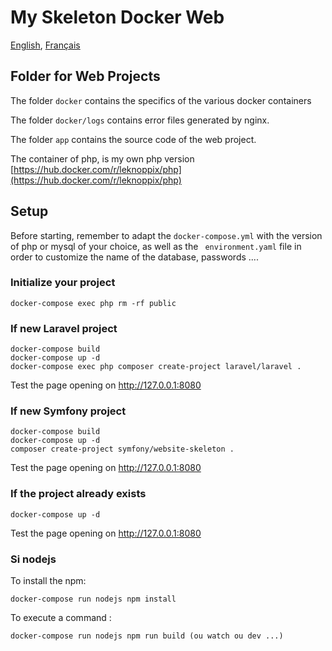# My Skeleton Docker Web

[English](https://github.com/leknoppix/MySkeletonDockerWeb/blob/main/README.md),
[Français](https://github.com/leknoppix/MySkeletonDockerWeb/blob/main/README.fr.md)

## Folder for Web Projects

The folder `docker` contains the specifics of the various docker containers

The folder `docker/logs` contains error files generated by nginx.

The folder `app` contains the source code of the web project.

The container of php, is my own php version [https://hub.docker.com/r/leknoppix/php](https://hub.docker.com/r/leknoppix/php)

## Setup

Before starting, remember to adapt the `docker-compose.yml` with the version of php or mysql of your choice, as well as the ` environment.yaml` file in order to customize the name of the database, passwords ....

### Initialize your project

```
docker-compose exec php rm -rf public
```

### If new Laravel project

```
docker-compose build
docker-compose up -d
docker-compose exec php composer create-project laravel/laravel .
```

Test the page opening on http://127.0.0.1:8080

### If new Symfony project

```
docker-compose build
docker-compose up -d
composer create-project symfony/website-skeleton .
```

Test the page opening on http://127.0.0.1:8080

### If the project already exists

```
docker-compose up -d
```

Test the page opening on http://127.0.0.1:8080

### Si nodejs

To install the npm:

```
docker-compose run nodejs npm install
```

To execute a command :

```
docker-compose run nodejs npm run build (ou watch ou dev ...)
```
